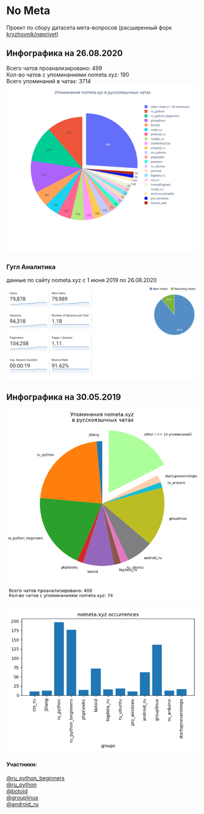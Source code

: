 # No Meta
Проект по сбору датасета мета-вопросов
(расширенный форк [kryzhovnik/neprivet](https://github.com/kryzhovnik/neprivet))

## Инфографика на 26.08.2020
Всего чатов проанализировано: 499<br/>
Кол-во чатов с упоминаниями nometa.xyz: 190<br/>
Всего упоминаний в чатах: 3714
![](assets/img/pie_plot_2020.svg?raw=true "Pie chart")

### Гугл Аналитика
данные по сайту nometa.xyz с 1 июня 2019 по 26.08.2020
![](assets/img/google_analytics.png?raw=true "google analytics")

## Инфографика на 30.05.2019
![](assets/img/mentions.png?raw=true "Pie chart")

![](assets/img/occur.png?raw=true "Bar chart")

#### Участники:
[@ru_python_beginners](https://t.me/ru_python_beginners)<br/>
[@ru_python](https://t.me/ru_python)<br/>
[@botoid](https://t.me/botoid)<br/>
[@grouplinux](https://t.me/grouplinux)<br/>
[@android_ru](https://t.me/android_ru)
